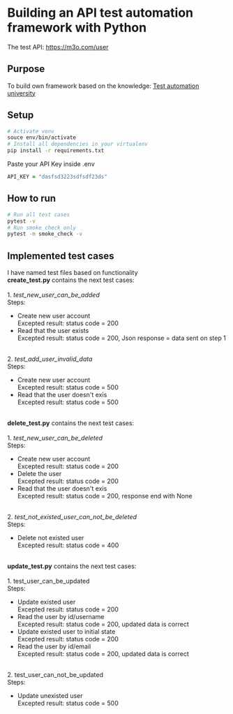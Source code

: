 # Building an API test automation framework with Python
The test API: https://m3o.com/user

## Purpose
To build own framework based on the knowledge: [Test automation university](https://testautomationu.applitools.com/)

## Setup

```zsh
# Activate venv
souce env/bin/activate
# Install all dependencies in your virtualenv
pip install -r requirements.txt 
```
Paste your API Key inside .env
```zsh
API_KEY = "dasfsd3223sdfsdf23ds"
```

## How to run
```zsh
# Run all test cases
pytest -v
# Run smoke check only
pytest -m smoke_check -v
```
## Implemented test cases
I have named test files based on functionality
<br> **create_test.py** contains the next test cases: </br>
<br>1. *test_new_user_can_be_added*
<br>Steps: 
- Create new user account 
<br> Excepted result: status code = 200</br>
- Read that the user exists
<br> Excepted result: status code = 200, Json response = data sent on step 1 </br>

<br>2. *test_add_user_invalid_data*
<br> Steps: </br>
- Create new user account 
<br> Excepted result: status code = 500 </br>
- Read that the user doesn't exis
<br> Excepted result: status code = 500 </br>

<br>**delete_test.py** contains the next test cases:</br>
<br> 1. *test_new_user_can_be_deleted* 
<br> Steps: </br>
- Create new user account 
<br>Excepted result: status code = 200
- Delete the user
<br> Excepted result: status code = 200
- Read that the user doesn't exis
<br>Excepted result: status code = 200, response end with None

<br>2. *test_not_existed_user_can_not_be_deleted*
<br> Steps: </br>
- Delete not existed user
<br> Excepted result: status code = 400

<br> **update_test.py** contains the next test cases: </br>
<br> 1. test_user_can_be_updated
<br> Steps: </br>
- Update existed user
<br> Excepted result: status code = 200
- Read the user by id/username
<br> Excepted result: status code = 200, updated data is correct
- Update existed user to initial state
<br> Excepted result: status code = 200
- Read the user by id/email
<br>Excepted result: status code = 200, updated data is correct

<br> 2. test_user_can_not_be_updated
<br> Steps: </br>
- Update unexisted user
<br> Excepted result: status code = 500